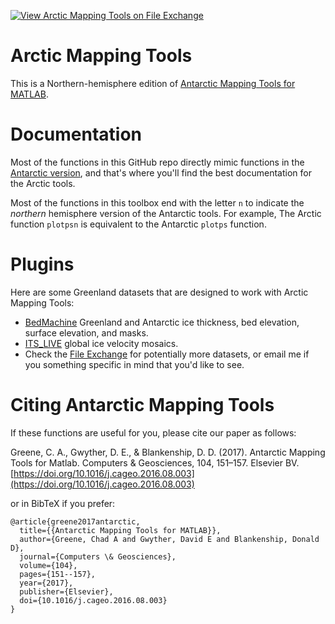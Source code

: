  [![View Arctic Mapping Tools on File Exchange](https://www.mathworks.com/matlabcentral/images/matlab-file-exchange.svg)](https://www.mathworks.com/matlabcentral/fileexchange/63324-arctic-mapping-tools)
 
# Arctic Mapping Tools
This is a Northern-hemisphere edition of [Antarctic Mapping Tools for MATLAB](https://github.com/chadagreene/Antarctic-Mapping-Tools). 

# Documentation 
Most of the functions in this GitHub repo directly mimic functions in the [Antarctic version](https://github.com/chadagreene/Antarctic-Mapping-Tools), and that's where you'll find the best documentation for the Arctic tools. 

Most of the functions in this toolbox end with the letter `n` to indicate the _northern_ hemisphere version of the Antarctic tools. For example, The Arctic function `plotpsn` is equivalent to the Antarctic `plotps` function. 
 
#  Plugins
Here are some Greenland datasets that are designed to work with Arctic Mapping Tools: 

* [BedMachine](https://github.com/chadagreene/BedMachine) Greenland and Antarctic ice thickness, bed elevation, surface elevation, and masks. 
* [ITS\_LIVE](https://github.com/chadagreene/ITS_LIVE) global ice velocity mosaics. 
* Check the [File Exchange](https://www.mathworks.com/matlabcentral/fileexchange?q=greenland) for potentially more datasets, or email me if you something specific in mind that you'd like to see.
 
# Citing Antarctic Mapping Tools 
If these functions are useful for you, please cite our paper as follows: 

Greene, C. A., Gwyther, D. E., & Blankenship, D. D. (2017). Antarctic Mapping Tools for Matlab. Computers & Geosciences, 104, 151–157. Elsevier BV. [https://doi.org/10.1016/j.cageo.2016.08.003](https://doi.org/10.1016/j.cageo.2016.08.003)

or in BibTeX if you prefer: 

	@article{greene2017antarctic,
	  title={{Antarctic Mapping Tools for MATLAB}},
	  author={Greene, Chad A and Gwyther, David E and Blankenship, Donald D},
	  journal={Computers \& Geosciences},
	  volume={104},
	  pages={151--157},
	  year={2017},
	  publisher={Elsevier}, 
	  doi={10.1016/j.cageo.2016.08.003}
	}

 
